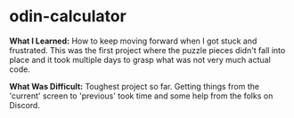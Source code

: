 # odin-calculator

**What I Learned:** How to keep moving forward when I got stuck and frustrated. This was the first project where the puzzle pieces didn't fall into place and it took multiple days to grasp what was not very much actual code.

**What Was Difficult:** Toughest project so far. Getting things from the 'current' screen to 'previous' took time and some help from the folks on Discord.
